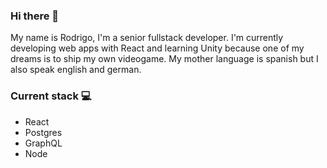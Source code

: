### Hi there 👋

My name is Rodrigo, I'm a senior fullstack developer. I'm currently developing web apps with React and learning Unity because one of my dreams is to ship my own videogame. My mother language is spanish but I also speak english and german.

### Current stack 💻

- React
- Postgres
- GraphQL
- Node
